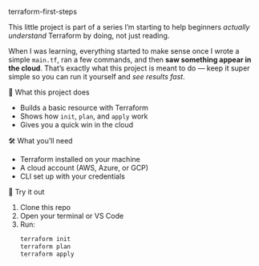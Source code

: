 terraform-first-steps

This little project is part of a series I’m starting to help beginners *actually understand* Terraform by doing, not just reading.  

When I was learning, everything started to make sense once I wrote a simple `main.tf`, ran a few commands, and then **saw something appear in the cloud**. That’s exactly what this project is meant to do — keep it super simple so you can run it yourself and *see results fast*.
 
 🧠 What this project does  
- Builds a basic resource with Terraform  
- Shows how `init`, `plan`, and `apply` work  
- Gives you a quick win in the cloud

🛠 What you’ll need  
- Terraform installed on your machine  
- A cloud account (AWS, Azure, or GCP)  
- CLI set up with your credentials

🚀 Try it out  
1. Clone this repo  
2. Open your terminal or VS Code  
3. Run:  
   ```bash
   terraform init
   terraform plan
   terraform apply
